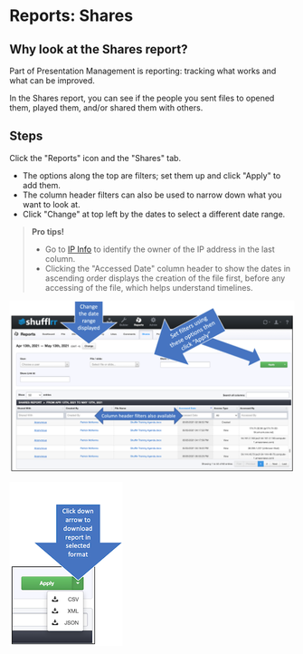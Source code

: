 # Reports: Shares

## Why look at the Shares report? 

Part of Presentation Management is reporting: tracking what works and what can be improved.

In the Shares report, you can see if the people you sent files to opened them, played them, and/or shared them with others. 

## Steps

Click the "Reports" icon and the "Shares" tab.

* The options along the top are filters; set them up and click "Apply" to add them.
* The column header filters can also be used to narrow down what you want to look at. 
* Click "Change" at top left by the dates to select a different date range. 

>**Pro tips!**
>
> * Go to <a href="https://ipinfo.io/" target="blank">IP Info</a> to identify the owner of the IP address in the last column.
> * Clicking the "Accessed Date" column header to show the dates in ascending order displays the creation of the file first, before any accessing of the file, which helps understand timelines. 

![Share report](img/reports-share.png)

![Download report from the "Apply filters" button](img/reports-download.png)


